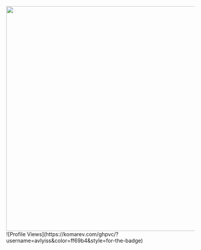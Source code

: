 <div id="header" align="center">
  <img src="https://i.pinimg.com/originals/54/bd/a3/54bda352b17744efa1f6898040455423.gif" width="600"/>
</div>
![Profile Views](https://komarev.com/ghpvc/?username=avlyiss&color=ff69b4&style=for-the-badge)


